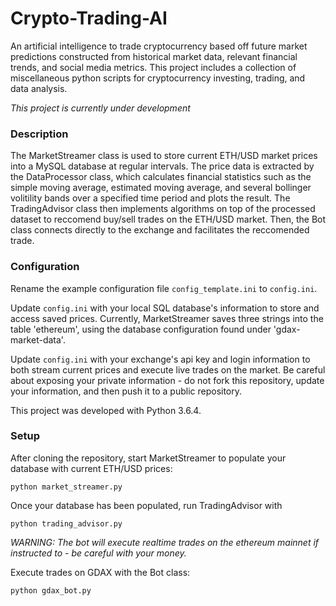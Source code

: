 # Crypto-Trading-AI

An artificial intelligence to trade cryptocurrency based off future market predictions constructed from historical market data, relevant financial trends, and social media metrics. This project includes a collection of miscellaneous python scripts for cryptocurrency investing, trading, and data analysis.

*This project is currently under development*

### Description

The MarketStreamer class is used to store current ETH/USD market prices into a MySQL database at regular intervals. The price data is extracted by the DataProcessor class, which calculates financial statistics such as the simple moving average, estimated moving average, and several bollinger volitility bands over a specified time period and plots the result. The TradingAdvisor class then implements algorithms on top of the processed dataset to reccomend buy/sell trades on the ETH/USD market. Then, the Bot class connects directly to the exchange and facilitates the reccomended trade.  

### Configuration

Rename the example configuration file `config_template.ini` to `config.ini`.

Update `config.ini` with your local SQL database's information to store and access saved prices. Currently, MarketStreamer saves three strings into the table 'ethereum', using the database configuration found under 'gdax-market-data'.

Update `config.ini` with your exchange's api key and login information to both stream current prices and execute live trades on the market. Be careful about exposing your private information - do not fork this repository, update your information, and then push it to a public repository.

This project was developed with Python 3.6.4.

### Setup

After cloning the repository, start MarketStreamer to populate your database with current ETH/USD prices:
```
python market_streamer.py
```

Once your database has been populated, run TradingAdvisor with
```
python trading_advisor.py
``` 

*WARNING: The bot will execute realtime trades on the ethereum mainnet if instructed to - be careful with your money.*

Execute trades on GDAX with the Bot class:
```
python gdax_bot.py 
```
